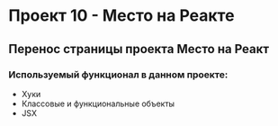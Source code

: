 # Проект 10 - Место на Реакте 


## Перенос страницы проекта Место на Реакт

### Используемый функционал в данном проекте:
- Хуки
- Классовые и функциональные объекты
- JSX

